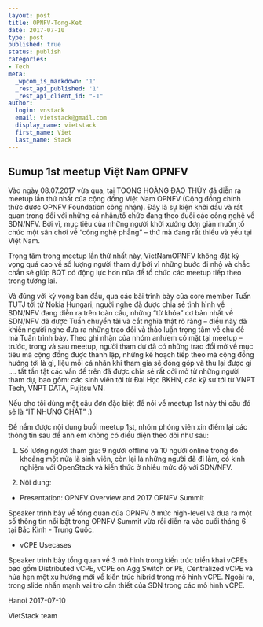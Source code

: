 ```yaml
---
layout: post
title: OPNFV-Tong-Ket
date: 2017-07-10
type: post
published: true
status: publish
categories:
- Tech
meta:
  _wpcom_is_markdown: '1'
  _rest_api_published: '1'
  _rest_api_client_id: "-1"
author:
  login: vnstack
  email: vietstack@gmail.com
  display_name: vietstack
  first_name: Viet
  last_name: Stack
---
```



## Sumup 1st meetup Việt Nam OPNFV

  Vào ngày 08.07.2017 vừa qua, tại TOONG HOÀNG ĐẠO THÚY đã diễn ra meetup lần thứ nhất của cộng đồng Việt Nam OPNFV (Cộng đồng chính thức được OPNFV Foundation công nhận). Đây là sự kiện khởi đầu và rất quan trọng đối với những cá nhân/tổ chức đang theo đuổi các công nghệ về SDN/NFV. Bởi vì, mục tiêu của những người khởi xướng đơn giản muốn tổ chức một sân chơi về “công nghệ phẳng” – thứ mà đang rất thiếu và yếu tại Việt Nam.

  Trọng tâm trong meetup lần thứ nhất này, VietNamOPNFV không đặt kỳ vọng quá cao về số lượng người tham dự bởi vì những bước đi nhỏ và chắc chắn sẽ giúp BQT có động lực hơn nữa để tổ chức các meetup tiếp theo trong tương lai. 

  Và đúng với kỳ vọng ban đầu, qua các bài trình bày của core member Tuấn TUTJ  tới từ Nokia Hungari, người nghe đã được chia sẻ tình hình về SDN/NFV đang diễn ra trên toàn cầu, những “từ khóa” cơ bản nhất về SDN/NFV đã được Tuấn chuyển tải và cắt nghĩa thật rõ ràng – điều này đã khiến người nghe đưa ra những trao đổi và thảo luận trọng tâm về chủ đề mà Tuấn trình bày.
Theo ghi nhận của nhóm anh/em có mặt tại meetup – trước, trong và sau meetup, người tham dự đã có những trao đổi mở về mục tiêu mà cộng đồng được thành lập, những kế hoạch tiếp theo mà cộng đồng hướng tới là gì, liệu mỗi cá nhân khi tham gia sẽ đóng góp và thu lại được gì .... tất tần tật các vấn đề trên đã được chia sẻ rất cởi mở từ những người tham dự, bao gồm: các sinh viên tới từ Đại Học BKHN, các kỹ sư tới từ VNPT Tech, VNPT DATA, Fujitsu VN. 

Nếu cho tôi dùng một câu đơn đặc biệt để nói về meetup 1st này thì câu đó sẽ là “ÍT NHƯNG CHẤT” :) 

Để nắm được nội dung buổi meetup 1st, nhóm phóng viên xin điểm lại các thông tin sau để anh em không có điều điện theo dõi như sau:  

1. Số lượng người tham gia: 9 người offline và 10 người online trong đó khoảng một nửa là sinh viên, còn lại là những người đã đi làm, có kinh nghiệm với OpenStack và kiến thức ở nhiều mức độ với SDN/NFV.

2. Nội dung:

- Presentation: OPNFV Overview and 2017 OPNFV Summit

Speaker trình bày về tổng quan của OPNFV ở mức high-level và đưa ra một số thông tin nổi bật trong OPNFV Summit vừa rồi diễn ra vào cuối tháng 6 tại Bắc Kinh - Trung Quốc.

- vCPE Usecases 

Speaker trình bày tổng quan về 3 mô hình trong kiến trúc triển khai vCPEs bao gồm Distributed vCPE, vCPE on Agg.Switch or PE, Centralized vCPE và hứa hẹn một xu hướng mới về kiến trúc hibrid trong mô hình vCPE. Ngoài ra, trong slide nhấn mạnh vai trò cần thiết của SDN trong các mô hình vCPE.


Hanoi 2017-07-10

VietStack team

